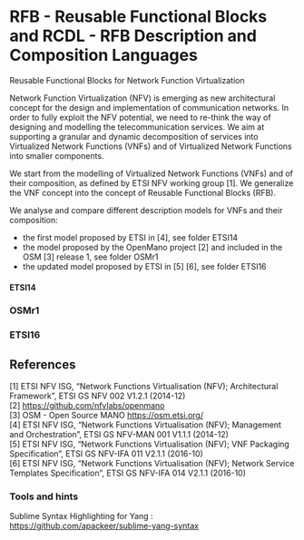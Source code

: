 # RFB - Reusable Functional Blocks and RCDL - RFB Description and Composition Languages
Reusable Functional Blocks for Network Function Virtualization

Network Function Virtualization (NFV) is emerging as new architectural concept for the design and implementation of communication networks. In order to fully exploit the NFV potential, we need to re-think the way of designing and modelling the telecommunication services. We aim at supporting a granular and dynamic decomposition of services into Virtualized Network Functions (VNFs) and of Virtualized Network Functions into smaller components.

We start from the modelling of Virtualized Network Functions (VNFs) and of their composition, as defined by ETSI NFV working group [1]. We generalize the VNF concept into the concept of Reusable Functional Blocks (RFB).

We analyse and compare different description models for VNFs and their composition:
 - the first model proposed by ETSI in [4], see folder ETSI14 
 - the model proposed by the OpenMano project [2] and included in the OSM [3] release 1, see folder OSMr1 
 - the updated model proposed by ETSI in [5] [6], see folder ETSI16

#### ETSI14

### OSMr1

### ETSI16

## References
[1] ETSI NFV ISG, “Network Functions Virtualisation (NFV); Architectural Framework”, ETSI GS NFV 002 V1.2.1 (2014-12)  
[2] https://github.com/nfvlabs/openmano  
[3] OSM - Open Source MANO https://osm.etsi.org/  
[4] ETSI NFV ISG, “Network Functions Virtualisation (NFV); Management and Orchestration”, ETSI GS NFV-MAN 001 V1.1.1 (2014-12)  
[5] ETSI NFV ISG, “Network Functions Virtualisation (NFV); VNF Packaging Specification”, ETSI GS NFV-IFA 011 V2.1.1 (2016-10)  
[6] ETSI NFV ISG, “Network Functions Virtualisation (NFV); Network Service Templates Specification”, ETSI GS NFV-IFA 014 V2.1.1 (2016-10)  

 

### Tools and hints

Sublime Syntax Highlighting for Yang : https://github.com/apackeer/sublime-yang-syntax

